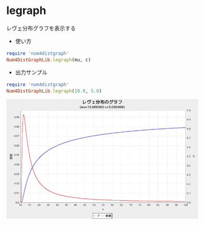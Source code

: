 legraph
=======
レヴェ分布グラフを表示する

* 使い方

```ruby
require 'num4distgraph'
Num4DistGraphLib.legraph(mu, c)
```

* 出力サンプル

```ruby
require 'num4distgraph'
Num4DistGraphLib.legraph(10.0, 5.0)
```

![legraph](images/leGraph.jpg)
